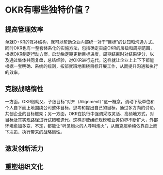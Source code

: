 # OKR有哪些独特价值？

## 提高管理效率

单就O+KR的互补结构，就可以帮助企业内部统一对于“目标”的认知和沟通方式。同时OKR也有一整套体系化的实施方法，包括确定实施OKR的层级和周期范围，根据OKR制定行动方案，启动后定期更新目标进度，周期结束时对结果评分，以及通过集体共同复盘，总结经验，对OKR进行迭代。这样就让企业上上下下都能根据一套明确、系统的规则，按部就班地围绕目标开展工作，从而提升沟通和执行的效率。

## 克服战略惰性

一方面，OKR借助父、子级目标“对齐（Alignment）”这一概念，调动下级单位和个人自下而上地围绕公司整体目标，思考和提出自己的目标，通过多方向的讨论，共创企业的目标框架；另一方面，OKR在执行中强调采取灵活、高频地方式，对目标及其实现路径进行试错和迭代。这样即使组织规模和业务边界不断扩大，外部环境愈加多变、不定，都能让“听见炮火的人呼叫炮火”，从而克服单纯依靠自上而下决策、执行带来的战略惰性。

## 激发创新活力




## 重塑组织文化